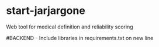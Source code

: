 # start-jarjargone
Web tool for medical definition and reliability scoring

#BACKEND - Include libraries in requirements.txt on new line

